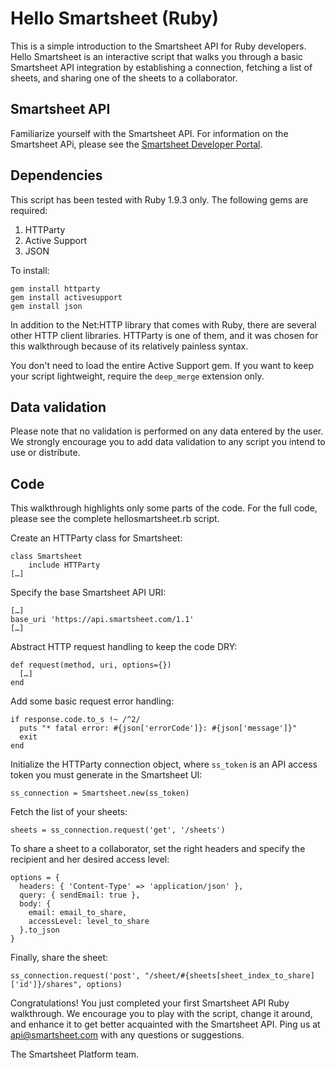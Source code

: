 Hello Smartsheet (Ruby)
===
This is a simple introduction to the Smartsheet API for Ruby developers.  Hello Smartsheet is an interactive script that walks you through a basic Smartsheet API integration by establishing a connection, fetching a list of sheets, and sharing one of the sheets to a collaborator.

Smartsheet API
---
Familiarize yourself with the Smartsheet API. For information on the Smartsheet APi, please see the [Smartsheet Developer Portal](http://smartsheet.com/developers).

Dependencies
---
This script has been tested with Ruby 1.9.3 only.
The following gems are required:

1. HTTParty
2. Active Support
3. JSON  

To install:

	gem install httparty
	gem install activesupport
	gem install json

In addition to the Net:HTTP library that comes with Ruby, there are several other HTTP client libraries.  HTTParty is one of them, and it was chosen for this walkthrough because of its relatively painless syntax.

You don't need to load the entire Active Support gem.  If you want to keep your script lightweight, require the <code>deep_merge</code> extension only.

Data validation
---
Please note that no validation is performed on any data entered by the user.  We strongly encourage you to add data validation to any script you intend to use or distribute.

Code
---
This walkthrough highlights only some parts of the code.  For the full code, please see the complete hellosmartsheet.rb script.

Create an HTTParty class for Smartsheet:

	class Smartsheet
		include HTTParty
	[…] 
	
Specify the base Smartsheet API URI:
	
	[…] 
	base_uri 'https://api.smartsheet.com/1.1'
	[…] 

Abstract HTTP request handling to keep the code DRY:
	
	def request(method, uri, options={})
	  […] 
	end

Add some basic request error handling:

    if response.code.to_s !~ /^2/
      puts "* fatal error: #{json['errorCode']}: #{json['message']}"
      exit
    end

Initialize the HTTParty connection object, where <code>ss_token</code> is an API access token you must generate in the Smartsheet UI:

	ss_connection = Smartsheet.new(ss_token)
	
Fetch the list of your sheets:

	sheets = ss_connection.request('get', '/sheets')

To share a sheet to a collaborator, set the right headers and specify the recipient and her desired access level:

	options = {
	  headers: { 'Content-Type' => 'application/json' },
	  query: { sendEmail: true },
	  body: {
	    email: email_to_share,
	    accessLevel: level_to_share
	  }.to_json
	}

Finally, share the sheet:

	ss_connection.request('post', "/sheet/#{sheets[sheet_index_to_share]['id']}/shares", options)
	
Congratulations!  You just completed your first Smartsheet API Ruby walkthrough.  We encourage you to play with the script, change it around, and enhance it to get better acquainted with the Smartsheet API.  Ping us at api@smartsheet.com with any questions or suggestions.

The Smartsheet Platform team. 
